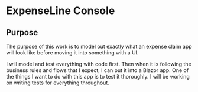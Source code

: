 # ExpenseLine Console

## Purpose

The purpose of this work is to model out exactly what an expense claim app will look like before moving it into something with a UI.

I will model and test everything with code first. Then when it is following the business rules and flows that I expect, I can put it into a Blazor app. 
One of the things I want to do with this app is to test it thoroughly. I will be working on writing tests for everything throughout. 